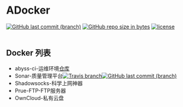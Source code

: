 # ADocker

[![GitHub last commit (branch)](https://img.shields.io/github/last-commit/RogerAbyss/ADocker.svg)](https://github.com/RogerAbyss/ALog)
[![GitHub repo size in bytes](https://img.shields.io/github/repo-size/RogerAbyss/ADocker.svg)](https://github.com/RogerAbyss/ALog)
[![license](https://img.shields.io/github/license/RogerAbyss/ADocker.svg)](https://github.com/RogerAbyss/ALog/blob/master/LICENSE)
<br><br>

## Docker 列表

- abyss-ci-运维环境[仓库](https://github.com/RogerAbyss/docker-abyssci)
- Sonar-质量管理平台[![Travis branch](https://img.shields.io/travis/RogerAbyss/ADocker/sonar.svg)]()[![GitHub last commit (branch)](https://img.shields.io/github/last-commit/RogerAbyss/ADocker/sonar.svg)]()
- Shadowsocks-科学上网神器
- Prue-FTP-FTP服务器
- OwnCloud-私有云盘

